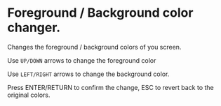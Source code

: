 Foreground / Background color changer.
======================================

Changes the foreground / background colors of you screen.

Use `UP/DOWN` arrows to change the foreground color

Use `LEFT/RIGHT` arrows to change the background color.

Press ENTER/RETURN to confirm the change, ESC to revert back to the original colors.
